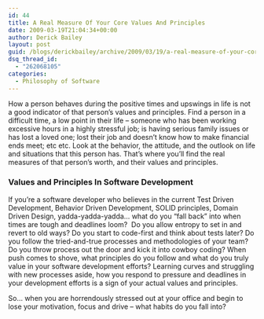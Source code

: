 ```yaml
---
id: 44
title: A Real Measure Of Your Core Values And Principles
date: 2009-03-19T21:04:34+00:00
author: Derick Bailey
layout: post
guid: /blogs/derickbailey/archive/2009/03/19/a-real-measure-of-your-core-values-and-principles.aspx
dsq_thread_id:
  - "262068105"
categories:
  - Philosophy of Software
---
```

How a person behaves during the positive times and upswings in life is not a good indicator of that person’s values and principles. Find a person in a difficult time, a low point in their life – someone who has been working excessive hours in a highly stressful job; is having serious family issues or has lost a loved one; lost their job and doesn’t know how to make financial ends meet; etc etc. Look at the behavior, the attitude, and the outlook on life and situations that this person has. That’s where you’ll find the real measures of that person’s worth, and their values and principles. 

### Values and Principles In Software Development

If you’re a software developer who believes in the current Test Driven Development, Behavior Driven Development, SOLID principles, Domain Driven Design, yadda-yadda-yadda… what do you “fall back” into when times are tough and deadlines loom?&#160; Do you allow entropy to set in and revert to old ways? Do you start to code-first and think about tests later? Do you follow the tried-and-true processes and methodologies of your team? Do you throw process out the door and kick it into cowboy coding? When push comes to shove, what principles do you follow and what do you truly value in your software development efforts? Learning curves and struggling with new processes aside, how you respond to pressure and deadlines in your development efforts is a sign of your actual values and principles. 

So… when you are horrendously stressed out at your office and begin to lose your motivation, focus and drive – what habits do you fall into?
